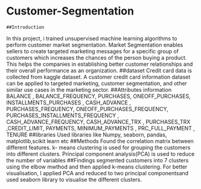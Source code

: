 # Customer-Segmentation

	##Introduction
In this project, i trained unsupervised machine learning algorithms to perform customer market segmentation.
Market Segmentation enables sellers to create targeted marketing messages for a specific group of customers which increases the chances of the person buying a product. This helps the companies in establishing better customer relationships and their overall performance as an organization.
##dataset
Credit card data is collected from kaggle dataset.
A customer credit card information dataset can be applied to targeted marketing, customer segmentation, and other similar use cases in the marketing sector.
##Attributes information
BALANCE	, BALANCE_FREQUENCY,	PURCHASES, 	ONEOFF_PURCHASES, 	INSTALLMENTS_PURCHASES	, CASH_ADVANCE	, PURCHASES_FREQUENCY,	ONEOFF_PURCHASES_FREQUENCY, 	PURCHASES_INSTALLMENTS_FREQUENCY	, CASH_ADVANCE_FREQUENCY, 	CASH_ADVANCE_TRX	, PURCHASES_TRX	,CREDIT_LIMIT, 	PAYMENTS, 	MINIMUM_PAYMENTS	, PRC_FULL_PAYMENT	, TENURE
##libraries
Used libraries like Numpy, seaborn, pandas, matplotlib,scikit learn etc
##Methods
Found the correlation matrix between different features.
k- means clustering is used for grouping the customers into different clusters.
Principal component analysis(PCA) is used to reduce the number of variables 
##Findings
segmented customers into 7 clusters using the elbow mwthod and then applied k-means clustering.
For better visualisation, I applied PCA and reduced to two principal componentsand used seaborn library to visualise the different clusters.
